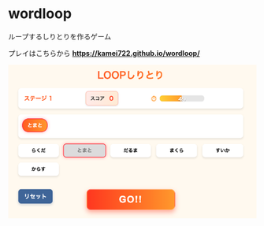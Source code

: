 # wordloop
ループするしりとりを作るゲーム

プレイはこちらから
**https://kamei722.github.io/wordloop/**


![](images/screenshot.png)
